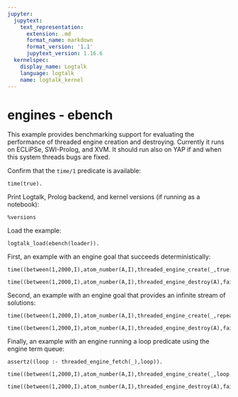 ```yaml
---
jupyter:
  jupytext:
    text_representation:
      extension: .md
      format_name: markdown
      format_version: '1.1'
      jupytext_version: 1.16.6
  kernelspec:
    display_name: Logtalk
    language: logtalk
    name: logtalk_kernel
---
```


<!--
________________________________________________________________________

This file is part of Logtalk <https://logtalk.org/>  
SPDX-FileCopyrightText: 1998-2025 Paulo Moura <pmoura@logtalk.org>  
SPDX-License-Identifier: Apache-2.0

Licensed under the Apache License, Version 2.0 (the "License");
you may not use this file except in compliance with the License.
You may obtain a copy of the License at

    http://www.apache.org/licenses/LICENSE-2.0

Unless required by applicable law or agreed to in writing, software
distributed under the License is distributed on an "AS IS" BASIS,
WITHOUT WARRANTIES OR CONDITIONS OF ANY KIND, either express or implied.
See the License for the specific language governing permissions and
limitations under the License.
________________________________________________________________________
-->

# engines - ebench

This example provides benchmarking support for evaluating the performance
of threaded engine creation and destroying. Currently it runs on ECLiPSe,
SWI-Prolog, and XVM. It should run also on YAP if and when this system
threads bugs are fixed.

Confirm that the `time/1` predicate is available:

```logtalk
time(true).
```

Print Logtalk, Prolog backend, and kernel versions (if running as a notebook):

```logtalk
%versions
```

Load the example:

```logtalk
logtalk_load(ebench(loader)).
```

First, an example with an engine goal that succeeds deterministically:

```logtalk
time((between(1,2000,I),atom_number(A,I),threaded_engine_create(_,true,A),fail)).
```

```logtalk
time((between(1,2000,I),atom_number(A,I),threaded_engine_destroy(A),fail)).
```

Second, an example with an engine goal that provides an infinite stream of solutions:

```logtalk
time((between(1,2000,I),atom_number(A,I),threaded_engine_create(_,repeat,A),fail)).
```

```logtalk
time((between(1,2000,I),atom_number(A,I),threaded_engine_destroy(A),fail)).
```

Finally, an example with an engine running a loop predicate using the engine term queue:

```logtalk
assertz((loop :- threaded_engine_fetch(_),loop)).
```

```logtalk
time((between(1,2000,I),atom_number(A,I),threaded_engine_create(_,loop,A),fail)).
```

```logtalk
time((between(1,2000,I),atom_number(A,I),threaded_engine_destroy(A),fail)).
```
